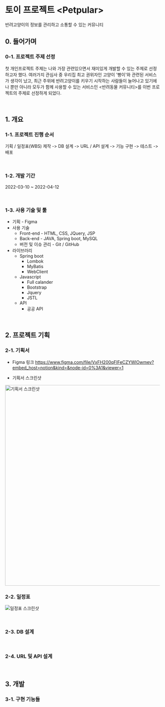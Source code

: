 # 토이 프로젝트 \<Petpular\>

반려고양이의 정보를 관리하고 소통할 수 있는 커뮤니티

## 0. 들어가며

### 0-1. 프로젝트 주제 선정

첫 개인프로젝트 주제는 나와 가장 관련있으면서 재미있게 개발할 수 있는 주제로 선정하고자 했다.
여러가지 관심사 중 우리집 최고 권위자인 고양이 '빵이'와 관련된 서비스가 생각이 났고, 최근 주위에 반려고양이를 키우기 시작하는 사람들이 늘어나고 있기에 나 뿐만 아니라 모두가 함께 사용할 수 있는 서비스인 <반려동물 커뮤니티>를 이번 프로젝트의 주제로 선정하게 되었다.

<br>

## 1. 개요

### 1-1. 프로젝트 진행 순서
기획 / 일정표(WBS) 제작 -> DB 설계 -> URL / API 설계 -> 기능 구현 -> 테스트 -> 배포

<br>

### 1-2. 개발 기간
2022-03-10 ~ 2022-04-12

<br>

### 1-3. 사용 기술 및 툴
- 기획 - Figma
- 사용 기술
  - Front-end - HTML, CSS, JQuery, JSP
  - Back-end - JAVA, Spring boot, MySQL
  - 버전 및 이슈 관리 - Git / GitHub
- 라이브러리
  - Spring boot
    - Lombok
    - MyBatis
    - WebClient
  - Javascript
    - Full calander
    - Bootstrap
    - Jquery
    - JSTL
  - API
    - 공공 API

<br>

## 2. 프로젝트 기획

### 2-1. 기획서
- Figma 링크
https://www.figma.com/file/VxFH200qFIFeCZYWlOwmev?embed_host=notion&kind=&node-id=0%3A1&viewer=1

- 기획서 스크린샷

<img width="654" alt="기획서 스크린샷" src="https://user-images.githubusercontent.com/90380269/163527589-3724300f-751a-47a3-987d-f764566df683.png">

<br>

### 2-2. 일정표
![일정표 스크린샷](https://user-images.githubusercontent.com/90380269/163528144-26fbd96a-e336-4038-8751-df8dd663636f.png)

<br>

### 2-3. DB 설계

<br>

### 2-4. URL 및 API 설계

<br>

## 3. 개발

### 3-1. 구현 기능들

